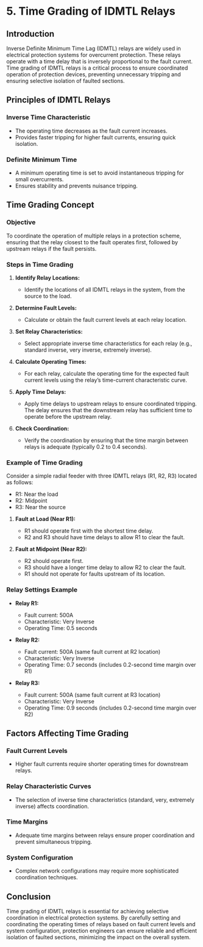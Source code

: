 # 5. Time Grading of IDMTL Relays

## Introduction
Inverse Definite Minimum Time Lag (IDMTL) relays are widely used in electrical protection systems for overcurrent protection. These relays operate with a time delay that is inversely proportional to the fault current. Time grading of IDMTL relays is a critical process to ensure coordinated operation of protection devices, preventing unnecessary tripping and ensuring selective isolation of faulted sections.

## Principles of IDMTL Relays

### Inverse Time Characteristic
- The operating time decreases as the fault current increases.
- Provides faster tripping for higher fault currents, ensuring quick isolation.

### Definite Minimum Time
- A minimum operating time is set to avoid instantaneous tripping for small overcurrents.
- Ensures stability and prevents nuisance tripping.

## Time Grading Concept

### Objective
To coordinate the operation of multiple relays in a protection scheme, ensuring that the relay closest to the fault operates first, followed by upstream relays if the fault persists.

### Steps in Time Grading

1. **Identify Relay Locations:**
   - Identify the locations of all IDMTL relays in the system, from the source to the load.

2. **Determine Fault Levels:**
   - Calculate or obtain the fault current levels at each relay location.

3. **Set Relay Characteristics:**
   - Select appropriate inverse time characteristics for each relay (e.g., standard inverse, very inverse, extremely inverse).

4. **Calculate Operating Times:**
   - For each relay, calculate the operating time for the expected fault current levels using the relay’s time-current characteristic curve.

5. **Apply Time Delays:**
   - Apply time delays to upstream relays to ensure coordinated tripping. The delay ensures that the downstream relay has sufficient time to operate before the upstream relay.

6. **Check Coordination:**
   - Verify the coordination by ensuring that the time margin between relays is adequate (typically 0.2 to 0.4 seconds).

### Example of Time Grading

Consider a simple radial feeder with three IDMTL relays (R1, R2, R3) located as follows:
- R1: Near the load
- R2: Midpoint
- R3: Near the source

1. **Fault at Load (Near R1):**
   - R1 should operate first with the shortest time delay.
   - R2 and R3 should have time delays to allow R1 to clear the fault.

2. **Fault at Midpoint (Near R2):**
   - R2 should operate first.
   - R3 should have a longer time delay to allow R2 to clear the fault.
   - R1 should not operate for faults upstream of its location.

### Relay Settings Example

- **Relay R1:**
  - Fault current: 500A
  - Characteristic: Very Inverse
  - Operating Time: 0.5 seconds

- **Relay R2:**
  - Fault current: 500A (same fault current at R2 location)
  - Characteristic: Very Inverse
  - Operating Time: 0.7 seconds (includes 0.2-second time margin over R1)

- **Relay R3:**
  - Fault current: 500A (same fault current at R3 location)
  - Characteristic: Very Inverse
  - Operating Time: 0.9 seconds (includes 0.2-second time margin over R2)

## Factors Affecting Time Grading

### Fault Current Levels
- Higher fault currents require shorter operating times for downstream relays.

### Relay Characteristic Curves
- The selection of inverse time characteristics (standard, very, extremely inverse) affects coordination.

### Time Margins
- Adequate time margins between relays ensure proper coordination and prevent simultaneous tripping.

### System Configuration
- Complex network configurations may require more sophisticated coordination techniques.

## Conclusion
Time grading of IDMTL relays is essential for achieving selective coordination in electrical protection systems. By carefully setting and coordinating the operating times of relays based on fault current levels and system configuration, protection engineers can ensure reliable and efficient isolation of faulted sections, minimizing the impact on the overall system.


